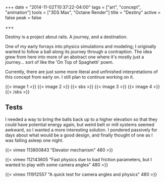 +++
date = "2014-11-02T10:37:22-04:00"
tags = ["art", "concept", "animation"]
tools = ["3DS Max", "Octane Render"]
title = "Destiny"
active = false
peak = false

+++

Destiny is a project about rails. A journey, and a destination.<!--more-->

One of my early forrays into physics simulations and modeling; I originally wanted to follow a ball along its journey through a contraption. The idea grew from here into more of an abstract one where it's mostly just a journey... sort of like the 'On Top of Spaghetti' poem.

<!--more-->

Currently, there are just some more literal and unfinished interpretations of this concept from early on. I still plan to continue working on it.

{{< image 1 >}}
{{< image 2 >}}
{{< sbs >}}
  {{< image 3 >}}
  {{< image 4 >}}
{{< /sbs >}}

## Tests
I needed a way to bring the balls back up to a higher elevation so that they could have potential energy again, but weird belt or mill systems seemed awkward, so I wanted a more interesting solution. I pondered passively for days about what would be a good design, and finally thought of one as I was falling asleep one night.

{{< vimeo 113800843 "Elevator mechanism" 480 >}}

{{< vimeo 112143605 "Fast physics due to bad friction parameters, but I wanted to play with some camera angles" 480 >}}

{{< vimeo 111912557 "A quick test for camera angles and physics" 480 >}}
